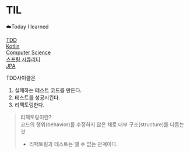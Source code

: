 # TIL
☁️Today I learned

[TDD](https://github.com/cksgns93/TDD)  
[Kotlin](https://github.com/cksgns93/KotlinInAction)  
[Computer Science](https://github.com/cksgns93/ComputerScience)  
[스프링 시큐리티](https://github.com/cksgns93/SpringSecurity)  
[JPA](https://github.com/cksgns93/jpa_programming)  

TDD사이클은
1. 실패하는 테스트 코드를 만든다.
2. 테스트를 성공시킨다.
3. 리팩토링한다.

> 리팩토링이란?  
> 코드의 행위(behavior)를 수정하지 않은 채로 내부 구조(structure)를 다듬는 것
> - 리팩토링과 테스트는 땔 수 없는 관계이다.

